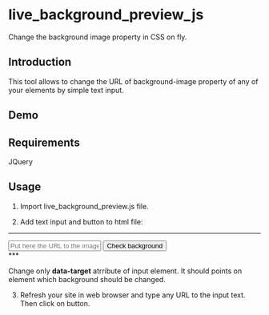 # live_background_preview_js
Change the background image property in CSS on fly.

## Introduction

This tool allows to change the URL of background-image property of any of your elements by simple text input.

## Demo



## Requirements

JQuery


## Usage

1. Import live_background_preview.js file.

2. Add text input and button to html file:
***
<div class='live_background_preview_input_wrapper'>
    <input type="text" id='live_background_preview_input' data-target="#header" name="live_background_preview_input" placeholder="Put here the URL to the image">
    <button id='submit_live_background_preview'>Check background</button>
</div>
***

Change only **data-target** atrribute of input element. It should points on element which background should be changed.

3. Refresh your site in web browser and type any URL to the input text. Then click on button.
